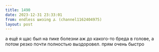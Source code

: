 ```yaml
---
title: 1490
date: 2023-12-31 23:33:01
from: endless шизing ⍼ (channel1162404975)
layout: post
---
```


а ещё я щас был на пике болезни аж до какого-то бреда в голове, а потом резко почти полностью выздоровел. прям очень быстро
